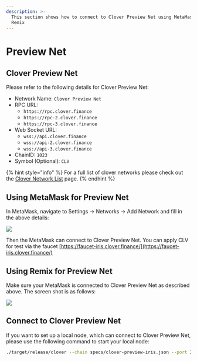 ```yaml
---
description: >-
  This section shows how to connect to Clover Preview Net using MetaMask or
  Remix
---
```


# Preview Net

## Clover Preview Net

Please refer to the following details for Clover Preview Net:

* Network Name: `Clover Preview Net`
* RPC URL: 
  * `https://rpc.clover.finance` 
  * `https://rpc-2.clover.finance` 
  * `https://rpc-3.clover.finance`
* Web Socket URL:
  * `wss://api.clover.finance`
  * `wss://api-2.clover.finance`
  * `wss://api-3.clover.finance`
* ChainID: `1023`
* Symbol \(Optional\): `CLV`

{% hint style="info" %}
For a full list of clover networks please check out the [Clover Network List](../clover-network-list.md) page.
{% endhint %}

## Using MetaMask for Preview Net

In MetaMask, navigate to Settings -&gt; Networks -&gt; Add Network and fill in the above details:

![](../../.gitbook/assets/testnet.jpg)

Then the MetaMask can connect to Clover Preview Net. You can apply CLV for test via the faucet [https://faucet-iris.clover.finance/](https://faucet-iris.clover.finance/)

## Using Remix for Preview Net

Make sure your MetaMask is connected to Clover Preview Net as described above.  The screen shot is as follows:

![](../../.gitbook/assets/remix.jpg)

## Connect to Clover Preview Net

If you want to set up a local node, which can connect to Clover Preview Net, please use the following command to start your local node:

```bash
./target/release/clover --chain specs/clover-preview-iris.json --port 30333 --ws-port 9944 --rpc-port 9933  --name myNode --rpc-cors=all --rpc-methods=Unsafe --validator --unsafe-ws-external --unsafe-rpc-external
```


